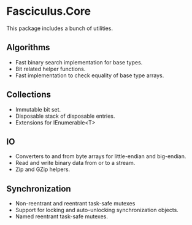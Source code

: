 ﻿# Fasciculus.Core

This package includes a bunch of utilities.

## Algorithms

- Fast binary search implementation for base types.
- Bit related helper functions.
- Fast implementation to check equality of base type arrays.

## Collections

- Immutable bit set.
- Disposable stack of disposable entries.
- Extensions for <c>IEnumerable&lt;T&gt;</c>

## IO

- Converters to and from byte arrays for little-endian and big-endian.
- Read and write binary data from or to a stream.
- Zip and GZip helpers.

## Synchronization

- Non-reentrant and reentrant task-safe mutexes
- Support for locking and auto-unlocking synchronization objects.
- Named reentrant task-safe mutexes.